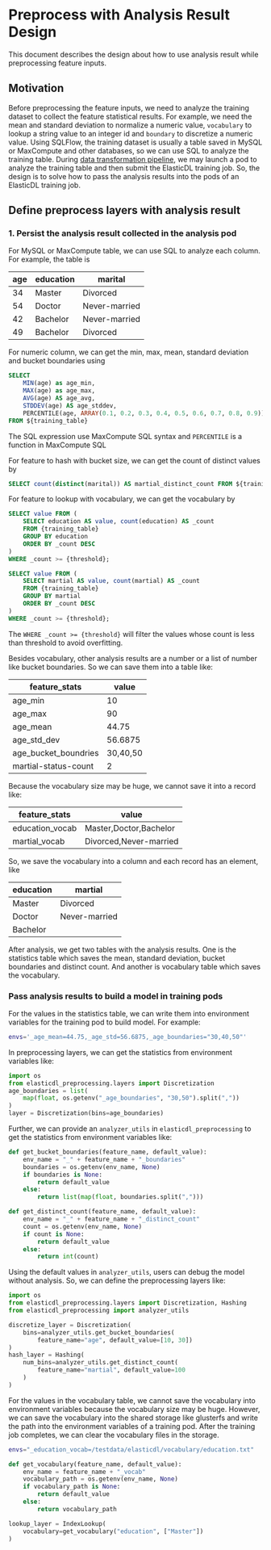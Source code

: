 # Preprocess with Analysis Result Design

This document describes the design about how to use analysis result while
preprocessing feature inputs.

## Motivation

Before preprocessing the feature inputs, we need to analyze the training dataset
to collect the feature statistical results. For example, we need the mean and
standard deviation to normalize a numeric value, `vocabulary` to lookup a string
value to an integer id and `boundary` to discretize a numeric value. Using
SQLFlow, the training dataset is usually a table saved in MySQL or MaxCompute
and other databases, so we can use SQL to analyze the training table. During
[data transformation
pipeline](https://github.com/sql-machine-learning/elasticdl/blob/develop/docs/designs/data_transform.md),
we may launch a pod to analyze the training table and then submit the ElasticDL
training job. So, the design is to solve how to pass the analysis results into
the pods of an ElasticDL training job.

## Define preprocess layers with analysis result

### 1. Persist the analysis result collected in the analysis pod

For MySQL or MaxCompute table, we can use SQL to analyze each column. For
example, the table is

|  age | education | marital |
| ---- | --- | --- |
|  34  | Master | Divorced |
|  54  | Doctor | Never-married |
|  42  | Bachelor | Never-married |
|  49  | Bachelor | Divorced |

For numeric column, we can get the min, max, mean, standard deviation and bucket
boundaries using

```sql
SELECT
    MIN(age) as age_min,
    MAX(age) as age_max,
    AVG(age) AS age_avg,
    STDDEV(age) AS age_stddev,
    PERCENTILE(age, ARRAY(0.1, 0.2, 0.3, 0.4, 0.5, 0.6, 0.7, 0.8, 0.9)) AS age_boundaries
FROM ${training_table}
```

The SQL expression use MaxCompute SQL syntax and `PERCENTILE` is a function in
MaxCompute SQL

For feature to hash with bucket size, we can get the count of distinct values by

```sql
SELECT count(distinct(marital)) AS martial_distinct_count FROM ${training_table}
```

For feature to lookup with vocabulary, we can get the vocabulary by

```sql
SELECT value FROM (
    SELECT education AS value, count(education) AS _count
    FROM {training_table}
    GROUP BY education
    ORDER BY _count DESC
)
WHERE _count >= {threshold};

SELECT value FROM (
    SELECT martial AS value, count(martial) AS _count
    FROM {training_table}
    GROUP BY martial
    ORDER BY _count DESC
)
WHERE _count >= {threshold};
```

The `WHERE _count >= {threshold}` will filter the values whose count is less
than threshold to avoid overfitting.

Besides vocabulary, other analysis results are a number or a list of number like
bucket boundaries. So we can save them into a table like:

|  feature_stats | value |
| ---- | --- |
|  age_min  | 10 |
|  age_max  | 90 |
|  age_mean  | 44.75 |
|  age_std_dev  | 56.6875 |
|  age_bucket_boundries  | 30,40,50 |
| martial-status-count  | 2 |

Because the vocabulary size may be huge, we cannot save it into a record like:

|  feature_stats | value |
| ---- | --- |
| education_vocab  | Master,Doctor,Bachelor |
| martial_vocab  | Divorced,Never-married |

So, we save the vocabulary into a column and each record has an element, like

| education | martial |
| ---- | --- |
| Master  | Divorced |
| Doctor  | Never-married |
| Bachelor|  |

After analysis, we get two tables with the analysis results. One is the
statistics table which saves the mean, standard deviation, bucket boundaries and
distinct count. And another is vocabulary table which saves the vocabulary.

### Pass analysis results to build a model in training pods

For the values in the statistics table, we can write them into environment
variables for the training pod to build model. For example:

```bash
envs='_age_mean=44.75,_age_std=56.6875,_age_boundaries="30,40,50"'
```

In preprocessing layers, we can get the statistics from environment variables
like:

```python
import os
from elasticdl_preprocessing.layers import Discretization
age_boundaries = list(
    map(float, os.getenv("_age_boundaries", "30,50").split(","))
)
layer = Discretization(bins=age_boundaries)
```

Further, we can provide an `analyzer_utils` in `elasticdl_preprocessing` to get
the statistics from environment variables like:

```python
def get_bucket_boundaries(feature_name, default_value):
    env_name = "_" + feature_name + "_boundaries"
    boundaries = os.getenv(env_name, None)
    if boundaries is None:
        return default_value
    else:
        return list(map(float, boundaries.split(",")))

def get_distinct_count(feature_name, default_value):
    env_name = "_" + feature_name + "_distinct_count"
    count = os.getenv(env_name, None)
    if count is None:
        return default_value
    else:
        return int(count)
```

Using the default values in `analyzer_utils`, users can debug the model without
analysis.  So, we can define the preprocessing layers like:

```python
import os
from elasticdl_preprocessing.layers import Discretization, Hashing
from elasticdl_preprocessing import analyzer_utils

discretize_layer = Discretization(
    bins=analyzer_utils.get_bucket_boundaries(
        feature_name="age", default_value=[10, 30])
)
hash_layer = Hashing(
    num_bins=analyzer_utils.get_distinct_count(
        feature_name="martial", default_value=100
    )
)
```

For the values in the vocabulary table, we cannot save the vocabulary into
environment variables because the vocabulary size may be huge. However, we can
save the vocabulary into the shared storage like glusterfs and write the path
into the environment variables of a training pod. After the training job
completes, we can clear the vocabulary files in the storage.

```bash
envs="_education_vocab=/testdata/elasticdl/vocabulary/education.txt"
```

```python
def get_vocabulary(feature_name, default_value):
    env_name = feature_name + "_vocab"
    vocabulary_path = os.getenv(env_name, None)
    if vocabulary_path is None:
        return default_value
    else:
        return vocabulary_path

lookup_layer = IndexLookup(
    vocabulary=get_vocabulary("education", ["Master"])
)
```
